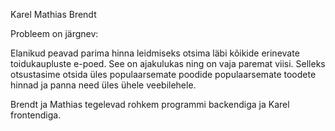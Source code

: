 Karel
Mathias
Brendt

Probleem on järgnev: 

Elanikud peavad parima hinna leidmiseks otsima läbi kõikide erinevate toidukaupluste e-poed. See on ajakulukas ning on vaja paremat viisi. Selleks otsustasime otsida üles populaarsemate poodide populaarsemate toodete hinnad ja panna need üles ühele veebilehele.

Brendt ja Mathias tegelevad rohkem programmi backendiga ja Karel frontendiga.


